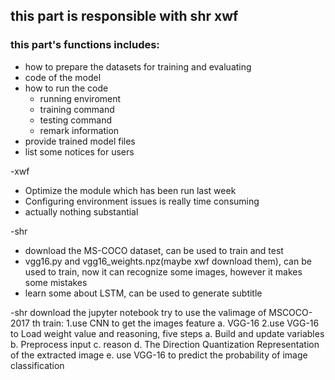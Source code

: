 ## this part is responsible with shr xwf
### this part's functions includes:
* how to prepare the datasets for training and evaluating
* code of the model
* how to run the code
  - running enviroment 
  - training command
  - testing command
  - remark information
* provide trained model files
* list some notices for users

-xwf
* Optimize the module which has been run last week
* Configuring environment issues is really time consuming
* actually nothing substantial

-shr
* download the MS-COCO dataset, can be used to train and test
* vgg16.py and vgg16_weights.npz(maybe xwf download them), can be used to train, now it can recognize some images, however it makes some mistakes
* learn some about LSTM, can be used to generate subtitle

-shr
download the jupyter notebook
try to use the valimage of MSCOCO-2017 th train:
    1.use CNN to get the images feature
       a. VGG-16
    2.use VGG-16 to Load weight value and reasoning, five steps
       a. Build and update variables
       b. Preprocess input
       c. reason
       d. The Direction Quantization Representation of the extracted image
       e. use VGG-16 to predict the probability of image classification
